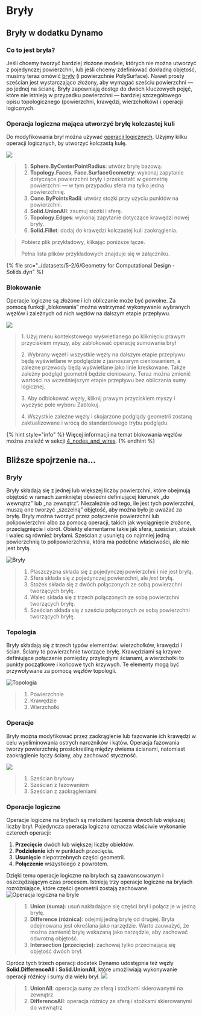 # Bryły

## Bryły w dodatku Dynamo

### Co to jest bryła?

Jeśli chcemy tworzyć bardziej złożone modele, których nie można utworzyć z pojedynczej powierzchni, lub jeśli chcemy zdefiniować dokładną objętość, musimy teraz omówić [bryły](6-solids.md#solids) (i powierzchnie PolySurface). Nawet prosty sześcian jest wystarczająco złożony, aby wymagać sześciu powierzchni — po jednej na ścianę. Bryły zapewniają dostęp do dwóch kluczowych pojęć, które nie istnieją w przypadku powierzchni — bardziej szczegółowego opisu topologicznego (powierzchni, krawędzi, wierzchołków) i operacji logicznych.

### Operacja logiczna mająca utworzyć bryłę kolczastej kuli

Do modyfikowania brył można używać [operacji logicznych](6-solids.md#boolean-operations). Użyjmy kilku operacji logicznych, by utworzyć kolczastą kulę.

![](../images/5-2/6/solids-spikyball.jpg)

> 1. **Sphere.ByCenterPointRadius**: utwórz bryłę bazową.
> 2. **Topology.Faces**, **Face.SurfaceGeometry**: wykonaj zapytanie dotyczące powierzchni bryły i przekształć w geometrię powierzchni — w tym przypadku sfera ma tylko jedną powierzchnię.
> 3. **Cone.ByPointsRadii**: utwórz stożki przy użyciu punktów na powierzchni.
> 4. **Solid.UnionAll**: zsumuj stożki i sferę.
> 5. **Topology.Edges**: wykonaj zapytanie dotyczące krawędzi nowej bryły.
> 6. **Solid.Fillet**: dodaj do krawędzi kolczastej kuli zaokrąglenia.

> Pobierz plik przykładowy, klikając poniższe łącze.
>
> Pełna lista plików przykładowych znajduje się w załączniku.

{% file src="../datasets/5-2/6/Geometry for Computational Design - Solids.dyn" %}

### Blokowanie

Operacje logiczne są złożone i ich obliczanie może być powolne. Za pomocą funkcji „blokowania” można wstrzymać wykonywanie wybranych węzłów i zależnych od nich węzłów na dalszym etapie przepływu.

![](../images/5-2/6/solids-freezenode.jpg)

> 1\. Użyj menu kontekstowego wyświetlanego po kliknięciu prawym przyciskiem myszy, aby zablokować operację sumowania brył
>
> 2\. Wybrany węzeł i wszystkie węzły na dalszym etapie przepływu będą wyświetlane w podglądzie z jasnoszarym cieniowaniem, a zależne przewody będą wyświetlane jako linie kreskowane. Także zależny podgląd geometrii będzie cieniowany. Teraz można zmienić wartości na wcześniejszym etapie przepływu bez obliczania sumy logicznej.
>
> 3\. Aby odblokować węzły, kliknij prawym przyciskiem myszy i wyczyść pole wyboru Zablokuj.
>
> 4\. Wszystkie zależne węzły i skojarzone podglądy geometrii zostaną zaktualizowane i wrócą do standardowego trybu podglądu.

{% hint style="info" %}
 Więcej informacji na temat blokowania węzłów można znaleźć w sekcji [4_nodes_and_wires](../../4\_nodes\_and\_wires/ "mention"). 
{% endhint %}

## Bliższe spojrzenie na...

### Bryły

Bryły składają się z jednej lub większej liczby powierzchni, które obejmują objętość w ramach zamkniętej obwiedni definiującej kierunek „do wewnątrz” lub „na zewnątrz”. Niezależnie od tego, ile jest tych powierzchni, muszą one tworzyć „szczelną” objętość, aby można było je uważać za bryłę. Bryły można tworzyć przez połączenie powierzchni lub polipowierzchni albo za pomocą operacji, takich jak wyciągnięcie złożone, przeciągnięcie i obrót. Obiekty elementarne takie jak sfera, sześcian, stożek i walec są również bryłami. Sześcian z usuniętą co najmniej jedną powierzchnią to polipowierzchnia, która ma podobne właściwości, ale nie jest bryłą.

![Bryły](../images/5-2/6/Primitives.jpg)

> 1. Płaszczyzna składa się z pojedynczej powierzchni i nie jest bryłą.
> 2. Sfera składa się z pojedynczej powierzchni, ale _jest_ bryłą.
> 3. Stożek składa się z dwóch połączonych ze sobą powierzchni tworzących bryłę.
> 4. Walec składa się z trzech połączonych ze sobą powierzchni tworzących bryłę.
> 5. Sześcian składa się z sześciu połączonych ze sobą powierzchni tworzących bryłę.

### Topologia

Bryły składają się z trzech typów elementów: wierzchołków, krawędzi i ścian. Ściany to powierzchnie tworzące bryłę. Krawędziami są krzywe definiujące połączenie pomiędzy przyległymi ścianami, a wierzchołki to punkty początkowe i końcowe tych krzywych. Te elementy mogą być przywoływane za pomocą węzłów topologii.

![Topologia](../images/5-2/6/Solid-topology.jpg)

> 1. Powierzchnie
> 2. Krawędzie
> 3. Wierzchołki

### Operacje

Bryły można modyfikować przez zaokrąglenie lub fazowanie ich krawędzi w celu wyeliminowania ostrych narożników i kątów. Operacja fazowania tworzy powierzchnię prostokreślną między dwiema ścianami, natomiast zaokrąglenie łączy ściany, aby zachować styczność.

![](../images/5-2/6/SolidOperations.jpg)

> 1. Sześcian bryłowy
> 2. Sześcian z fazowaniem
> 3. Sześcian z zaokrągleniami

### Operacje logiczne

Operacje logiczne na bryłach są metodami łączenia dwóch lub większej liczby brył. Pojedyncza operacja logiczna oznacza właściwie wykonanie czterech operacji:

1. **Przecięcie** dwóch lub większej liczby obiektów.
2. **Podzielenie** ich w punktach przecięcia.
3. **Usunięcie** niepotrzebnych części geometrii.
4. **Połączenie** wszystkiego z powrotem.

Dzięki temu operacje logiczne na bryłach są zaawansowanym i oszczędzającym czas procesem. Istnieją trzy operacje logiczne na bryłach rozróżniające, które części geometrii zostają zachowane. ![Operacja logiczna na bryle](../images/5-2/6/SolidBooleans.jpg)

> 1. **Union (suma)**: usuń nakładające się części brył i połącz je w jedną bryłę.
> 2. **Difference (różnica)**: odejmij jedną bryłę od drugiej. Bryła odejmowana jest określana jako narzędzie. Warto zauważyć, że można zamienić bryłę wskazaną jako narzędzie, aby zachować odwrotną objętość.
> 3. **Intersection (przecięcie)**: zachowaj tylko przecinającą się objętość dwóch brył.

Oprócz tych trzech operacji dodatek Dynamo udostępnia też węzły **Solid.DifferenceAll** i **Solid.UnionAll**, które umożliwiają wykonywanie operacji różnicy i sumy dla wielu brył. ![](../images/5-2/6/BooleanAll.jpg)

> 1. **UnionAll**: operacja sumy ze sferą i stożkami skierowanymi na zewnątrz
> 2. **DifferenceAll**: operacja różnicy ze sferą i stożkami skierowanymi do wewnątrz

##
